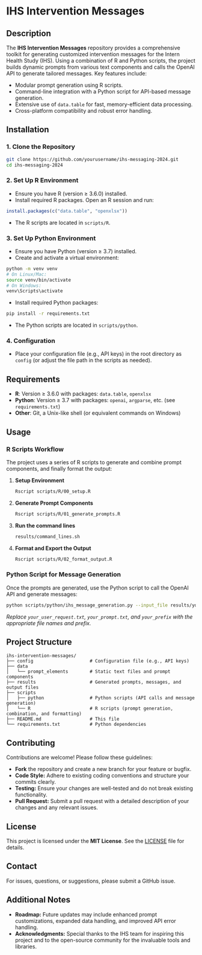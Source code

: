 # IHS Intervention Messages

## Description
The **IHS Intervention Messages** repository provides a comprehensive toolkit for generating customized intervention messages for the Intern Health Study (IHS). Using a combination of R and Python scripts, the project builds dynamic prompts from various text components and calls the OpenAI API to generate tailored messages. Key features include:
- Modular prompt generation using R scripts.
- Command-line integration with a Python script for API-based message generation.
- Extensive use of `data.table` for fast, memory-efficient data processing.
- Cross-platform compatibility and robust error handling.

## Installation

### 1. Clone the Repository
```bash
git clone https://github.com/yourusername/ihs-messaging-2024.git
cd ihs-messaging-2024
```

### 2. Set Up R Environment
- Ensure you have R (version ≥ 3.6.0) installed.
- Install required R packages. Open an R session and run:
```r
install.packages(c("data.table", "openxlsx"))
```
- The R scripts are located in `scripts/R`.

### 3. Set Up Python Environment
- Ensure you have Python (version ≥ 3.7) installed.
- Create and activate a virtual environment:
```bash
python -m venv venv
# On Linux/Mac:
source venv/bin/activate
# On Windows:
venv\Scripts\activate
```
- Install required Python packages:
```bash
pip install -r requirements.txt
```
- The Python scripts are located in `scripts/python`.

### 4. Configuration
- Place your configuration file (e.g., API keys) in the root directory as `config` (or adjust the file path in the scripts as needed).

## Requirements
- **R**: Version ≥ 3.6.0 with packages: `data.table`, `openxlsx`
- **Python**: Version ≥ 3.7 with packages: `openai`, `argparse`, etc. (see `requirements.txt`)
- **Other**: Git, a Unix-like shell (or equivalent commands on Windows)

## Usage

### R Scripts Workflow
The project uses a series of R scripts to generate and combine prompt components, and finally format the output:

1. **Setup Environment**
   ```bash
   Rscript scripts/R/00_setup.R
   ```
2. **Generate Prompt Components**
   ```bash
   Rscript scripts/R/01_generate_prompts.R
   ```
3. **Run the command lines**
   ```bash
   results/command_lines.sh
   ```
4. **Format and Export the Output**
   ```bash
   Rscript scripts/R/02_format_output.R
   ```

### Python Script for Message Generation
Once the prompts are generated, use the Python script to call the OpenAI API and generate messages:
```bash
python scripts/python/ihs_message_generation.py --input_file results/your_user_request.txt --config_file .config.ini --system_prompt results/your_prompt.txt --output_dir results --output_prefix your_prefix
```
*Replace `your_user_request.txt`, `your_prompt.txt`, and `your_prefix` with the appropriate file names and prefix.*

## Project Structure
```
ihs-intervention-messages/
├── config                     # Configuration file (e.g., API keys)
├── data
│   └── prompt_elements        # Static text files and prompt components
├── results                    # Generated prompts, messages, and output files
├── scripts
│   ├── python                 # Python scripts (API calls and message generation)
│   └── R                      # R scripts (prompt generation, combination, and formatting)
├── README.md                  # This file
└── requirements.txt           # Python dependencies
```

## Contributing
Contributions are welcome! Please follow these guidelines:
- **Fork** the repository and create a new branch for your feature or bugfix.
- **Code Style:** Adhere to existing coding conventions and structure your commits clearly.
- **Testing:** Ensure your changes are well-tested and do not break existing functionality.
- **Pull Request:** Submit a pull request with a detailed description of your changes and any relevant issues.

## License
This project is licensed under the **MIT License**. See the [LICENSE](LICENSE) file for details.

## Contact
For issues, questions, or suggestions, please submit a GitHub issue.

## Additional Notes
- **Roadmap:** Future updates may include enhanced prompt customizations, expanded data handling, and improved API error handling.
- **Acknowledgments:** Special thanks to the IHS team for inspiring this project and to the open-source community for the invaluable tools and libraries.
